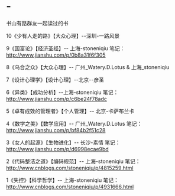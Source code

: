 # -
书山有路群友一起读过的书


10《少有人走的路》【大众心理】--深圳-一路风景

9《国富论》【经济圣经】-- 上海-stoneniqiu
  笔记：http://www.jianshu.com/p/0b8a31f6f305
  
8《乌合之众》【大众心理】-- 广州_Watery.D.Lotus & 上海_stoneniqiu

7《设计心理学》【设计心理】--北京--彦圣

6《异类》【成功分析】--上海-stoneniqiu
  笔记：http://www.jianshu.com/p/c6be24f78adc
  
5《卓有成效的管理者》【个人管理】-- 北京-卡萨布兰卡

4《数学之美》【数学应用】--  广州_Watery.D.Lotus
  笔记：http://www.jianshu.com/p/bf84b2f51c28
  
3《女人的起源》【生物进化】-- 长沙-素情
  笔记：http://www.jianshu.com/p/d6998ecae9bd
  
2《代码整洁之道》【编码规范】-- 上海-stoneniqiu
  笔记：http://www.cnblogs.com/stoneniqiu/p/4815259.html
  
1《失控》【科学哲学】-- 上海-stoneniqiu
  笔记：http://www.cnblogs.com/stoneniqiu/p/4931666.html 
